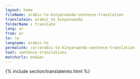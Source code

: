 ```yaml
---
layout: home
fileName: arabic-to-kinyarwanda-sentence-translation
translatein: arabic_to_kinyarwanda
folderName : translate
lang: ar
from: ar
to: rw
langname: arabic-to
permalink: /ar/arabic-to-kinyarwanda-sentence-translation
tool: sentence-translations
matchurls: en&&ar
---
```

{% include section/translateinto.html %}
